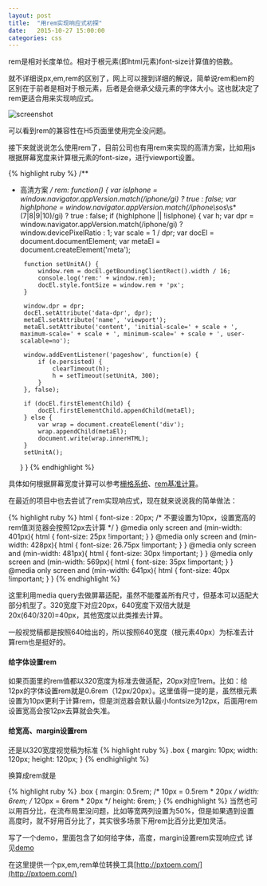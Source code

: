```yaml
---
layout: post
title:  "用rem实现响应式初探"
date:   2015-10-27 15:00:00
categories: css
---
```


rem是相对长度单位。相对于根元素(即html元素)font-size计算值的倍数。

就不详细说px,em,rem的区别了，网上可以搜到详细的解说，简单说rem和em的区别在于前者是相对于根元素，后者是会继承父级元素的字体大小。这也就决定了rem更适合用来实现响应式。

![screenshot](http://img2.tbcdn.cn/L1/461/1/ac9bb55e76d601cd16fbcdf37917764c724a7941)


可以看到rem的兼容性在H5页面里使用完全没问题。

接下来就说说怎么使用rem了，目前公司也有用rem来实现的高清方案，比如用js根据屏幕宽度来计算根元素的font-size，进行viewport设置。

{% highlight ruby %}
/**
 * 高清方案
 */
rem: function() {
    var isIphone = window.navigator.appVersion.match(/iphone/gi) ? true : false;
    var highIphone = window.navigator.appVersion.match(/iphone\s*os\s*(7|8|9|10)/gi) ? true : false;
    if (highIphone || !isIphone) {
        var h;
        var dpr = window.navigator.appVersion.match(/iphone/gi) ? window.devicePixelRatio : 1;
        var scale = 1 / dpr;
        var docEl = document.documentElement;
        var metaEl = document.createElement('meta');

        function setUnitA() {
            window.rem = docEl.getBoundingClientRect().width / 16;
            console.log('rem:' + window.rem);
            docEl.style.fontSize = window.rem + 'px';
        }

        window.dpr = dpr;
        docEl.setAttribute('data-dpr', dpr);
        metaEl.setAttribute('name', 'viewport');
        metaEl.setAttribute('content', 'initial-scale=' + scale + ', maximum-scale=' + scale + ', minimum-scale=' + scale + ', user-scalable=no');
        
        window.addEventListener('pageshow', function(e) {
            if (e.persisted) {
                clearTimeout(h);
                h = setTimeout(setUnitA, 300);
            }
        }, false);

        if (docEl.firstElementChild) {
            docEl.firstElementChild.appendChild(metaEl);
        } else {
            var wrap = document.createElement('div');
            wrap.appendChild(metaEl);
            document.write(wrap.innerHTML);
        }
        setUnitA(); 
    }
}
{% endhighlight %}

具体如何根据屏幕宽度计算可以参考[栅格系统](http://gitlab.alibaba-inc.com/xuewei.lxw/m-base/blob/master/README.md)、[rem基准计算](http://gitlab.alibaba-inc.com/tbc/m-base/blob/master/README.md)。

在最近的项目中也去尝试了rem实现响应式，现在就来说说我的简单做法：

{% highlight ruby %}
html {
    font-size : 20px; /* 不要设置为10px，设置宽高的rem值浏览器会按照12px去计算 */
}
@media only screen and (min-width: 401px){
    html {
        font-size: 25px !important;
    }
}
@media only screen and (min-width: 428px){
    html {
        font-size: 26.75px !important;
    }
}
@media only screen and (min-width: 481px){
    html {
        font-size: 30px !important;
    }
}
@media only screen and (min-width: 569px){
    html {
        font-size: 35px !important;
    }
}
@media only screen and (min-width: 641px){
    html {
        font-size: 40px !important;
    }
}
{% endhighlight %}

这里利用media query去做屏幕适配，虽然不能覆盖所有尺寸，但基本可以适配大部分机型了。320宽度下对应20px，640宽度下双倍大就是20x(640/320)=40px，其他宽度以此类推去计算。

一般视觉稿都是按照640给出的，所以按照640宽度（根元素40px）为标准去计算rem也是挺好的。

#### 给字体设置rem
如果页面里的rem值都以320宽度为标准去做适配，20px对应1rem。比如：给12px的字体设置rem就是0.6rem（12px/20px）。这里值得一提的是，虽然根元素设置为10px更利于计算rem，但是浏览器会默认最小fontsize为12px，后面用rem设置宽高会按12px去算就会失准。


#### 给宽高、margin设置rem
还是以320宽度视觉稿为标准
{% highlight ruby %}
.box {
    margin: 10px;
    width: 120px;
    height: 120px;
}
{% endhighlight %}

换算成rem就是

{% highlight ruby %}
.box {
    margin: 0.5rem; /* 10px = 0.5rem * 20px */
    width: 6rem; /* 120px = 6rem * 20px */
    height: 6rem;
}
{% endhighlight %}
当然也可以用百分比，在流布局里没问题，比如等宽两列设置为50%，但是如果遇到设置高度时，就不好用百分比了，其实很多场景下用rem比百分比更加灵活。

写了一个demo，里面包含了如何给字体，高度，margin设置rem实现响应式
详见[demo](http://zhifeng.alidemo.cn/rem/index.html)

在这里提供一个px,em,rem单位转换工具[http://pxtoem.com/](http://pxtoem.com/)
